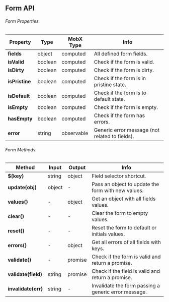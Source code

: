 ## Form API

###### Form Properties

| Property | Type | MobX Type | Info |
|---|---|---|---|
| **fields** | object | computed | All defined form fields. |
| **isValid** | boolean | computed | Check if the form is valid. |
| **isDirty** | boolean | computed | Check if the form is dirty. |
| **isPristine** | boolean | computed | Check if the form is in pristine state. |
| **isDefault** | boolean | computed | Check if the form is to default state. |
| **isEmpty** | boolean | computed | Check if the form is empty. |
| **hasEmpty** | boolean | computed | Check if the form has errors. |
| **error** | string | observable | Generic error message (not related to fields). |

###### Form Methods

| Method | Input | Output | Info |
|---|---|---|---|
| **$(key)** | string | object | Field selector shortcut. |
| **update(obj)** | object | - | Pass an object to update the form with new values. |
| **values()** | - | object | Get an object with all fields values. |
| **clear()** | - | - | Clear the form to empty values. |
| **reset()** | - | - | Reset the form to default or initials values. |
| **errors()** | - | object | Get all errors of all fields with keys. |
| **validate()** | - | promise | Check if the form is valid and return a promise. |
| **validate(field)** | string | promise | Check if the field is valid and return a promise. |
| **invalidate(err)** | string | - | Invalidate the form passing a generic error message. |
